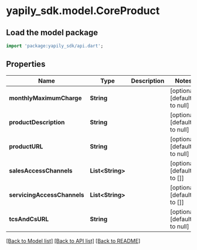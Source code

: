 # yapily_sdk.model.CoreProduct

## Load the model package
```dart
import 'package:yapily_sdk/api.dart';
```

## Properties
Name | Type | Description | Notes
------------ | ------------- | ------------- | -------------
**monthlyMaximumCharge** | **String** |  | [optional] [default to null]
**productDescription** | **String** |  | [optional] [default to null]
**productURL** | **String** |  | [optional] [default to null]
**salesAccessChannels** | **List&lt;String&gt;** |  | [optional] [default to []]
**servicingAccessChannels** | **List&lt;String&gt;** |  | [optional] [default to []]
**tcsAndCsURL** | **String** |  | [optional] [default to null]

[[Back to Model list]](../README.md#documentation-for-models) [[Back to API list]](../README.md#documentation-for-api-endpoints) [[Back to README]](../README.md)


